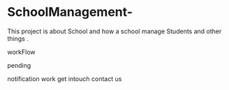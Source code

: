 # SchoolManagement-
This project is about School and how a school manage Students and other things . 


workFlow

pending

notification 
work
get intouch
contact us


